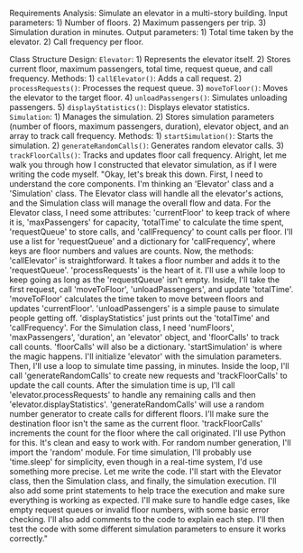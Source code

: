 Requirements Analysis:
Simulate an elevator in a multi-story building.
Input parameters:
    1) Number of floors.
    2) Maximum passengers per trip.
    3) Simulation duration in minutes.
Output parameters:
    1) Total time taken by the elevator.
    2) Call frequency per floor.
    
Class Structure Design:
`Elevator`:
    1) Represents the elevator itself.
    2) Stores current floor, maximum passengers, total time, request queue, and call frequency.
Methods:
        1) `callElevator()`: Adds a call request.
        2) `processRequests()`: Processes the request queue.
        3) `moveToFloor()`: Moves the elevator to the target floor.
        4) `unloadPassengers()`: Simulates unloading passengers.
        5) `displayStatistics()`: Displays elevator statistics.
`Simulation`:
    1) Manages the simulation.
    2) Stores simulation parameters (number of floors, maximum passengers, duration), elevator object, and an array to track call frequency.
 Methods:
        1) `startSimulation()`: Starts the simulation.
        2) `generateRandomCalls()`: Generates random elevator calls.
        3) `trackFloorCalls()`: Tracks and updates floor call frequency.
Alright, let me walk you through how I constructed that elevator simulation, as if I were writing the code myself.
"Okay, let's break this down. First, I need to understand the core components. I'm thinking an 'Elevator' class and a 'Simulation' class. The Elevator class will handle all the elevator's actions, and the Simulation class will manage the overall flow and data.
For the Elevator class, I need some attributes: 'currentFloor' to keep track of where it is, 'maxPassengers' for capacity, 'totalTime' to calculate the time spent, 'requestQueue' to store calls, and 'callFrequency' to count calls per floor. I'll use a list for 'requestQueue' and a dictionary for 'callFrequency', where keys are floor numbers and values are counts.
Now, the methods: 'callElevator' is straightforward. It takes a floor number and adds it to the 'requestQueue'. 'processRequests' is the heart of it. I'll use a while loop to keep going as long as the 'requestQueue' isn't empty. Inside, I'll take the first request, call 'moveToFloor', 'unloadPassengers', and update 'totalTime'.
'moveToFloor' calculates the time taken to move between floors and updates 'currentFloor'. 'unloadPassengers' is a simple pause to simulate people getting off. 'displayStatistics' just prints out the 'totalTime' and 'callFrequency'.
For the Simulation class, I need 'numFloors', 'maxPassengers', 'duration', an 'elevator' object, and 'floorCalls' to track call counts. 'floorCalls' will also be a dictionary.
'startSimulation' is where the magic happens. I'll initialize 'elevator' with the simulation parameters. Then, I'll use a loop to simulate time passing, in minutes. Inside the loop, I'll call 'generateRandomCalls' to create new requests and 'trackFloorCalls' to update the call counts. After the simulation time is up, I'll call 'elevator.processRequests' to handle any remaining calls and then 'elevator.displayStatistics'.
'generateRandomCalls' will use a random number generator to create calls for different floors. I'll make sure the destination floor isn't the same as the current floor. 'trackFloorCalls' increments the count for the floor where the call originated.
I'll use Python for this. It's clean and easy to work with. For random number generation, I'll import the 'random' module. For time simulation, I'll probably use 'time.sleep' for simplicity, even though in a real-time system, I'd use something more precise.
Let me write the code. I'll start with the Elevator class, then the Simulation class, and finally, the simulation execution. I'll also add some print statements to help trace the execution and make sure everything is working as expected. I'll make sure to handle edge cases, like empty request queues or invalid floor numbers, with some basic error checking. I'll also add comments to the code to explain each step. I'll then test the code with some different simulation parameters to ensure it works correctly."
